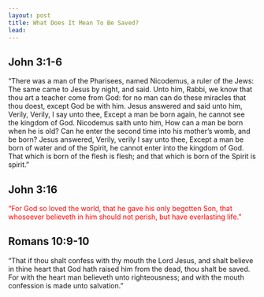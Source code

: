 ```yaml
---
layout: post
title: What Does It Mean To Be Saved?
lead: 
---
```



## John 3:1-6
“There was a man of the Pharisees, named Nicodemus, a ruler of the Jews:
The same came to Jesus by night, and said. Unto him, Rabbi, we know that thou art a teacher come from God: for no man can do these miracles that thou doest, except God be with him.
Jesus answered and said unto him, Verily, Verily, I say unto thee, Except a man be born again, he cannot see the kingdom of God.
Nicodemus saith unto him, How can a man be born when he is old? Can he enter the second time into his mother’s womb, and be born?
Jesus answered, Verily, verily I say unto thee, Except a man be born of water and of the Spirit, he cannot enter into the kingdom of God.
That which is born of the flesh is flesh; and that which is born of the Spirit is spirit.”

## John 3:16
<p style="color: #ff0000 ">
“For God so loved the world, that he gave his only begotten Son, that whosoever believeth in him should not perish, but have everlasting life.” </p>

## Romans 10:9-10
“That if thou shalt confess with thy mouth the Lord Jesus, and shalt believe in thine heart that God hath raised him from the dead, thou shalt be saved.
For with the heart man believeth unto righteousness; and with the mouth confession is made unto salvation.” 